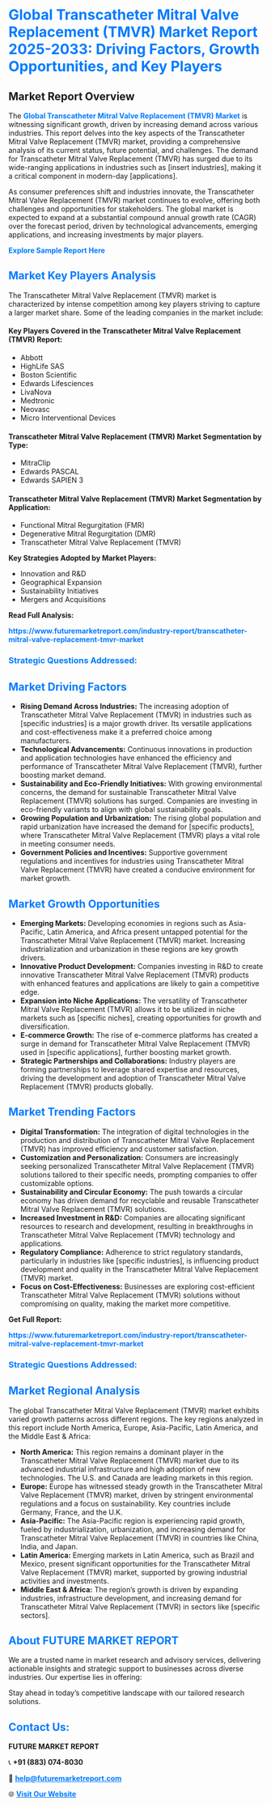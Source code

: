<h1 style="color: #007BFF;">Global Transcatheter Mitral Valve Replacement (TMVR) Market Report 2025-2033: Driving Factors, Growth Opportunities, and Key Players</h1>

<section id="overview">
<h2>Market Report Overview</h2>
<p>The <a href="https://www.futuremarketreport.com/industry-report/transcatheter-mitral-valve-replacement-tmvr-market" style="color: #007BFF; text-decoration: none;"><strong>Global Transcatheter Mitral Valve Replacement (TMVR) Market</strong></a> is witnessing significant growth, driven by increasing demand across various industries. This report delves into the key aspects of the Transcatheter Mitral Valve Replacement (TMVR) market, providing a comprehensive analysis of its current status, future potential, and challenges. The demand for Transcatheter Mitral Valve Replacement (TMVR) has surged due to its wide-ranging applications in industries such as [insert industries], making it a critical component in modern-day [applications].</p>
<p>As consumer preferences shift and industries innovate, the Transcatheter Mitral Valve Replacement (TMVR) market continues to evolve, offering both challenges and opportunities for stakeholders. The global market is expected to expand at a substantial compound annual growth rate (CAGR) over the forecast period, driven by technological advancements, emerging applications, and increasing investments by major players.</p>
</section>

<section id="overview">
<p><a href="https://www.futuremarketreport.com/request-sample/reportId=122400" style="color: #007BFF; text-decoration: none;"><strong>Explore Sample Report Here</strong></a></p>
</section>

<section id="key-players">
<h2 style="color: #007BFF;">Market Key Players Analysis</h2>
<p>The Transcatheter Mitral Valve Replacement (TMVR) market is characterized by intense competition among key players striving to capture a larger market share. Some of the leading companies in the market include:</p>
<h4>Key Players Covered in the Transcatheter Mitral Valve Replacement (TMVR) Report:</h4>
<ul><li>Abbott</li><li>HighLife SAS</li><li>Boston Scientific</li><li>Edwards Lifesciences</li><li>LivaNova</li><li>Medtronic</li><li>Neovasc</li><li>Micro Interventional Devices</li></ul>
<h4>Transcatheter Mitral Valve Replacement (TMVR) Market Segmentation by Type:</h4>
<ul><li>MitraClip</li><li>Edwards PASCAL</li><li>Edwards SAPIEN 3</li></ul>

<h4>Transcatheter Mitral Valve Replacement (TMVR) Market Segmentation by Application:</h4>
<ul><li>Functional Mitral Regurgitation (FMR)</li><li>Degenerative Mitral Regurgitation (DMR)</li><li>Transcatheter Mitral Valve Replacement (TMVR)</li></ul>
<p><strong>Key Strategies Adopted by Market Players:</strong></p>
<ul>
<li>Innovation and R&D</li>
<li>Geographical Expansion</li>
<li>Sustainability Initiatives</li>
<li>Mergers and Acquisitions</li>
</ul>
</section>

<section>
<p><strong>Read Full Analysis: </strong></p><a href="https://www.futuremarketreport.com/industry-report/transcatheter-mitral-valve-replacement-tmvr-market" style="color: #007BFF; text-decoration: none;"><strong>https://www.futuremarketreport.com/industry-report/transcatheter-mitral-valve-replacement-tmvr-market</strong></a>
<h3 style="color: #007BFF;">Strategic Questions Addressed:</h3>
</section>

<section id="driving-factors">
<h2 style="color: #007BFF;">Market Driving Factors</h2>
<ul>
<li><strong>Rising Demand Across Industries:</strong> The increasing adoption of Transcatheter Mitral Valve Replacement (TMVR) in industries such as [specific industries] is a major growth driver. Its versatile applications and cost-effectiveness make it a preferred choice among manufacturers.</li>
<li><strong>Technological Advancements:</strong> Continuous innovations in production and application technologies have enhanced the efficiency and performance of Transcatheter Mitral Valve Replacement (TMVR), further boosting market demand.</li>
<li><strong>Sustainability and Eco-Friendly Initiatives:</strong> With growing environmental concerns, the demand for sustainable Transcatheter Mitral Valve Replacement (TMVR) solutions has surged. Companies are investing in eco-friendly variants to align with global sustainability goals.</li>
<li><strong>Growing Population and Urbanization:</strong> The rising global population and rapid urbanization have increased the demand for [specific products], where Transcatheter Mitral Valve Replacement (TMVR) plays a vital role in meeting consumer needs.</li>
<li><strong>Government Policies and Incentives:</strong> Supportive government regulations and incentives for industries using Transcatheter Mitral Valve Replacement (TMVR) have created a conducive environment for market growth.</li>
</ul>
</section>

<section id="growth-opportunities">
<h2 style="color: #007BFF;">Market Growth Opportunities</h2>
<ul>
<li><strong>Emerging Markets:</strong> Developing economies in regions such as Asia-Pacific, Latin America, and Africa present untapped potential for the Transcatheter Mitral Valve Replacement (TMVR) market. Increasing industrialization and urbanization in these regions are key growth drivers.</li>
<li><strong>Innovative Product Development:</strong> Companies investing in R&D to create innovative Transcatheter Mitral Valve Replacement (TMVR) products with enhanced features and applications are likely to gain a competitive edge.</li>
<li><strong>Expansion into Niche Applications:</strong> The versatility of Transcatheter Mitral Valve Replacement (TMVR) allows it to be utilized in niche markets such as [specific niches], creating opportunities for growth and diversification.</li>
<li><strong>E-commerce Growth:</strong> The rise of e-commerce platforms has created a surge in demand for Transcatheter Mitral Valve Replacement (TMVR) used in [specific applications], further boosting market growth.</li>
<li><strong>Strategic Partnerships and Collaborations:</strong> Industry players are forming partnerships to leverage shared expertise and resources, driving the development and adoption of Transcatheter Mitral Valve Replacement (TMVR) products globally.</li>
</ul>
</section>

<section id="trending-factors">
<h2 style="color: #007BFF;">Market Trending Factors</h2>
<ul>
<li><strong>Digital Transformation:</strong> The integration of digital technologies in the production and distribution of Transcatheter Mitral Valve Replacement (TMVR) has improved efficiency and customer satisfaction.</li>
<li><strong>Customization and Personalization:</strong> Consumers are increasingly seeking personalized Transcatheter Mitral Valve Replacement (TMVR) solutions tailored to their specific needs, prompting companies to offer customizable options.</li>
<li><strong>Sustainability and Circular Economy:</strong> The push towards a circular economy has driven demand for recyclable and reusable Transcatheter Mitral Valve Replacement (TMVR) solutions.</li>
<li><strong>Increased Investment in R&D:</strong> Companies are allocating significant resources to research and development, resulting in breakthroughs in Transcatheter Mitral Valve Replacement (TMVR) technology and applications.</li>
<li><strong>Regulatory Compliance:</strong> Adherence to strict regulatory standards, particularly in industries like [specific industries], is influencing product development and quality in the Transcatheter Mitral Valve Replacement (TMVR) market.</li>
<li><strong>Focus on Cost-Effectiveness:</strong> Businesses are exploring cost-efficient Transcatheter Mitral Valve Replacement (TMVR) solutions without compromising on quality, making the market more competitive.</li>
</ul>
</section>

<section>
<p><strong>Get Full Report: </strong></p><a href="https://www.futuremarketreport.com/industry-report/transcatheter-mitral-valve-replacement-tmvr-market" style="color: #007BFF; text-decoration: none;"><strong>https://www.futuremarketreport.com/industry-report/transcatheter-mitral-valve-replacement-tmvr-market</strong></a>
<h3 style="color: #007BFF;">Strategic Questions Addressed:</h3>
</section>


<section id="regional-analysis">
<h2 style="color: #007BFF;">Market Regional Analysis</h2>
<p>The global Transcatheter Mitral Valve Replacement (TMVR) market exhibits varied growth patterns across different regions. The key regions analyzed in this report include North America, Europe, Asia-Pacific, Latin America, and the Middle East & Africa:</p>
<ul>
<li><strong>North America:</strong> This region remains a dominant player in the Transcatheter Mitral Valve Replacement (TMVR) market due to its advanced industrial infrastructure and high adoption of new technologies. The U.S. and Canada are leading markets in this region.</li>
<li><strong>Europe:</strong> Europe has witnessed steady growth in the Transcatheter Mitral Valve Replacement (TMVR) market, driven by stringent environmental regulations and a focus on sustainability. Key countries include Germany, France, and the U.K.</li>
<li><strong>Asia-Pacific:</strong> The Asia-Pacific region is experiencing rapid growth, fueled by industrialization, urbanization, and increasing demand for Transcatheter Mitral Valve Replacement (TMVR) in countries like China, India, and Japan.</li>
<li><strong>Latin America:</strong> Emerging markets in Latin America, such as Brazil and Mexico, present significant opportunities for the Transcatheter Mitral Valve Replacement (TMVR) market, supported by growing industrial activities and investments.</li>
<li><strong>Middle East & Africa:</strong> The region’s growth is driven by expanding industries, infrastructure development, and increasing demand for Transcatheter Mitral Valve Replacement (TMVR) in sectors like [specific sectors].</li>
</ul>
</section>

<footer>
<h2 style="color: #007BFF;">About FUTURE MARKET REPORT</h2>
<p>We are a trusted name in market research and advisory services, delivering actionable insights and strategic support to businesses across diverse industries. Our expertise lies in offering:</p>

<p>Stay ahead in today’s competitive landscape with our tailored research solutions.</p>

<h2 style="color: #007BFF;">Contact Us:</h2>
<p><strong>FUTURE MARKET REPORT</strong></p>
<p>📞 <strong>+91 (883) 074-8030</strong></p>
<p>📧 <strong><a href="mailto:help@futuremarketreport.com" style="color: #007BFF;">help@futuremarketreport.com</a></strong></p>
<p>🌐 <strong><a href="https://www.futuremarketreport.com/" style="color: #007BFF;">Visit Our Website</a></strong></p>
</footer>